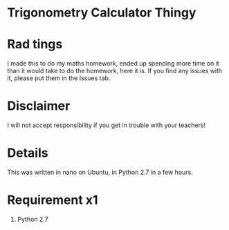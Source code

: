 # Trigonometry Calculator Thingy

# Rad tings
I made this to do my maths homework, ended up spending more time on it than it would take to do the homework, here it is.
If you find any issues with it, please put them in the Issues tab.

# Disclaimer
I will not accept responsibility if you get in trouble with your teachers!

# Details
This was written in nano on Ubuntu, in Python 2.7 in a few hours.

# Requirement x1
1. Python 2.7

